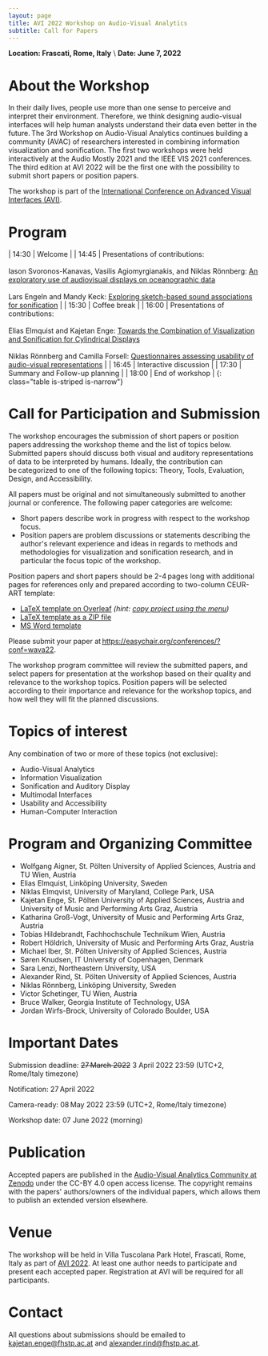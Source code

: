 ```yaml
---
layout: page
title: AVI 2022 Workshop on Audio-Visual Analytics
subtitle: Call for Papers
---
```


**Location: Frascati, Rome, Italy** \\
**Date: June 7, 2022**

# About the Workshop

In their daily lives, people use more than one sense to perceive and interpret their environment. Therefore, we think designing audio-visual interfaces will help human analysts understand their data even better in the future. The 3rd Workshop on Audio-Visual Analytics continues building a community (AVAC) of researchers interested in combining information visualization and sonification. The first two workshops were held interactively at the Audio Mostly 2021 and the IEEE VIS 2021 conferences. The third edition at AVI 2022 will be the first one with the possibility to submit short papers or position papers.

The workshop is part of the [International Conference on Advanced Visual Interfaces (AVI)](https://sites.google.com/di.uniroma1.it/avi2022/home).

# Program

|  14:30 | Welcome |
|  14:45 | Presentations of contributions: <br><br> Iason Svoronos-Kanavas, Vasilis Agiomyrgianakis, and Niklas Rönnberg: [An exploratory use of audiovisual displays on oceanographic data](https://zenodo.org/record/6555839) <br><br> Lars Engeln and Mandy Keck: [Exploring sketch-based sound associations for sonification](https://zenodo.org/record/6576697)  |
|  15:30 | Coffee break      |
|  16:00 | Presentations of contributions: <br><br> Elias Elmquist and Kajetan Enge: [Towards the Combination of Visualization and Sonification for Cylindrical Displays](https://zenodo.org/record/6553825) <br><br> Niklas Rönnberg and Camilla Forsell: [Questionnaires assessing usability of audio-visual representations](https://zenodo.org/record/6555676) |
|  16:45 | Interactive discussion |
|  17:30 | Summary and Follow-up planning |
|  18:00 | End of workshop |
{: class="table is-striped is-narrow"}

# Call for Participation and Submission

The workshop encourages the submission of short papers or position papers addressing the workshop theme and the list of topics below. Submitted papers should discuss both visual and auditory representations of data to be interpreted by humans. Ideally, the contribution can be categorized to one of the following topics: Theory, Tools, Evaluation, Design, and Accessibility. 

All papers must be original and not simultaneously submitted to another journal or conference. The following paper categories are welcome:

- Short papers describe work in progress with respect to the workshop focus.
- Position papers are problem discussions or statements describing the author's relevant experience and ideas in regards to methods and methodologies for visualization and sonification research, and in particular the focus topic of the workshop.

<!-- **Preliminary format details/can still be subject of change:** -->
Position papers and short papers should be 2-4 pages long with additional pages for references only and prepared according to two-column CEUR-ART template:
- [LaTeX template on Overleaf](https://www.overleaf.com/read/hstqmwtnzxqv) *(hint: [copy project using the menu](https://www.overleaf.com/learn/how-to/Copying_a_project#Making_a_copy_of_a_project))*
- [LaTeX template as a ZIP file](https://www.dropbox.com/s/b31nbskiagedsl6/CEUR-Template-2col-WAVA22.zip?dl=0)
- [MS Word template](https://www.dropbox.com/s/acql4g2at5w7wt7/CEUR-Template-2col-WAVA22.docx?dl=0)

Please submit your paper at <https://easychair.org/conferences/?conf=wava22>.

The workshop program committee will review the submitted papers, and select papers for presentation at the workshop based on their quality and relevance to the workshop topics. Position papers will be selected according to their importance and relevance for the workshop topics, and how well they will fit the planned discussions.

# Topics of interest 

Any combination of two or more of these topics (not exclusive):

- Audio-Visual Analytics
- Information Visualization
- Sonification and Auditory Display
- Multimodal Interfaces
- Usability and Accessibility
- Human-Computer Interaction

# Program and Organizing Committee

- Wolfgang Aigner, St. Pölten University of Applied Sciences, Austria and TU Wien, Austria
- Elias Elmquist, Linköping University, Sweden
- Niklas Elmqvist, University of Maryland, College Park, USA
- Kajetan Enge, St. Pölten University of Applied Sciences, Austria and University of Music and Performing Arts Graz, Austria
- Katharina Groß-Vogt, University of Music and Performing Arts Graz, Austria
- Tobias Hildebrandt, Fachhochschule Technikum Wien, Austria
- Robert Höldrich, University of Music and Performing Arts Graz, Austria
- Michael Iber, St. Pölten University of Applied Sciences, Austria
- Søren Knudsen, IT University of Copenhagen, Denmark
- Sara Lenzi, Northeastern University, USA
- Alexander Rind, St. Pölten University of Applied Sciences, Austria
- Niklas Rönnberg, Linköping University, Sweden
- Victor Schetinger, TU Wien, Austria
- Bruce Walker, Georgia Institute of Technology, USA
- Jordan Wirfs-Brock, University of Colorado Boulder, USA


# Important Dates

Submission deadline: ~~27 March 2022~~ 3 April 2022 23:59 (UTC+2, Rome/Italy timezone)

Notification: 27 April 2022

Camera-ready: 08 May 2022 23:59 (UTC+2, Rome/Italy timezone)

Workshop date: 07 June 2022 (morning)

# Publication

<!-- **Preliminary publication details/can still be subject of change:** -->
Accepted papers are published in the [Audio-Visual Analytics Community at Zenodo](https://zenodo.org/communities/audio-visual-analytics-community/) under the CC-BY 4.0 open access license.
The copyright remains with the papers' authors/owners of the individual papers, which allows them to publish an extended version elsewhere.

# Venue

The workshop will be held in Villa Tuscolana Park Hotel, Frascati, Rome, Italy as part of [AVI 2022](https://sites.google.com/di.uniroma1.it/avi2022/home). At least one author needs to participate and present each accepted paper. Registration at AVI will be required for all participants.

# Contact

All questions about submissions should be emailed to <kajetan.enge@fhstp.ac.at> and <alexander.rind@fhstp.ac.at>.

